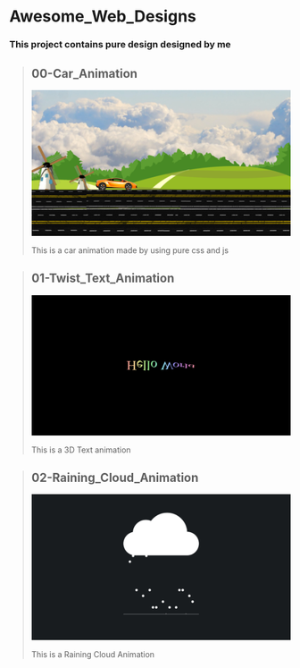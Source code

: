 # Awesome_Web_Designs

### This project contains pure design designed by me

> ## 00-Car_Animation
>
> ![Car_Animation](./github/00_Screenshot.png)
>
> This is a car animation made by using pure css and js

> ## 01-Twist_Text_Animation
>
> ![Twist_Text_Animation](./github/01_Screenshot.png)
>
> This is a 3D Text animation

> ## 02-Raining_Cloud_Animation
>
> ![Raining_Cloud_Animation](./github/02_Screenshot.png)
>
> This is a Raining Cloud Animation
